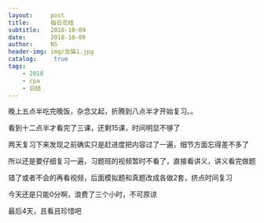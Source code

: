 ```yaml
---
layout:     post
title:      每日总结
subtitle:   2018-10-09
date:       2018-10-09
author:     NS
header-img: img/龙猫1.jpg
catalog: 	 true
tags:
    - 2018 
    - cpa
    - 日结
--- 
```

晚上五点半吃完晚饭，杂念又起，折腾到八点半才开始复习。。

看到十二点半才看完了三课，还剩15课，时间明显不够了

两天复习下来发现之前确实只是赶进度把内容过了一遍，细节方面忘得差不多了

所以还是要仔细复习一遍，习题班的视频暂时不看了，直接看讲义，讲义看完做题

错了或者不会的再看视频，后面模拟题和真题改成各做2套，挤点时间复习

今天还是只能0分啊，浪费了三个小时，不可原谅

最后4天，且看且珍惜吧
